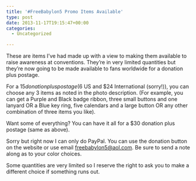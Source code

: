 ```yaml
---
title: '#FreeBabylon5 Promo Items Available'
type: post
date: 2013-11-17T19:15:47+00:00
categories:
  - Uncategorized

---
```

These are items I&#8217;ve had made up with a view to making them available to raise awareness at conventions. They&#8217;re in very limited quantities but they&#8217;re now going to be made available to fans worldwide for a donation plus postage.

For a $15 donation plus postage ($6 US and $24 International (sorry!)), you can choose any 3 items as noted in the photo description. (For example, you can get a Purple and Black badge ribbon, three small buttons and one lanyard OR a Blue key ring, five calendars and a large button OR any other combination of three items you like).

Want some of everything? You can have it all for a $30 donation plus postage (same as above).

Sorry but right now I can only do PayPal. You can use the donation button on the website or use email freebabylon5@aol.com. Be sure to send a note along as to your color choices.

Some quantities are very limited so I reserve the right to ask you to make a different choice if something runs out.
